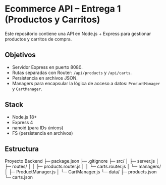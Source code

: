# Ecommerce API – Entrega 1 (Productos y Carritos)

Este repositorio contiene una API en Node.js + Express para gestionar productos y carritos de compra. 

## Objetivos
- Servidor Express en puerto 8080.
- Rutas separadas con Router: `/api/products` y `/api/carts`.
- Persistencia en archivos JSON.
- Managers para encapsular la lógica de acceso a datos: `ProductManager` y `CartManager`.

## Stack
- Node.js 18+
- Express 4
- nanoid (para IDs únicos)
- FS (persistencia en archivos)

## Estructura
Proyecto Backend
├─ package.json
├─ .gitignore
├─ src/
│ ├─ server.js
│ ├─ routes/
│ │ ├─ products.router.js
│ │ └─ carts.router.js
│ └─ managers/
│ ├─ ProductManager.js
│ └─ CartManager.js
└─ data/
├─ products.json
└─ carts.json
